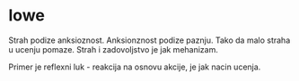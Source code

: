 # lowe
Strah podize anksioznost. Anksionznost podize paznju. Tako da malo straha u ucenju pomaze.
Strah i zadovoljstvo je jak mehanizam.

Primer je reflexni luk - reakcija na osnovu akcije, je jak nacin ucenja.
